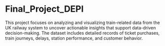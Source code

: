 # Final_Project_DEPI
This project focuses on analyzing and visualizing train-related data from the UK railway system to uncover actionable insights that support data-driven decision-making. The dataset includes detailed records of ticket purchases, train journeys, delays, station performance, and customer behavior.
